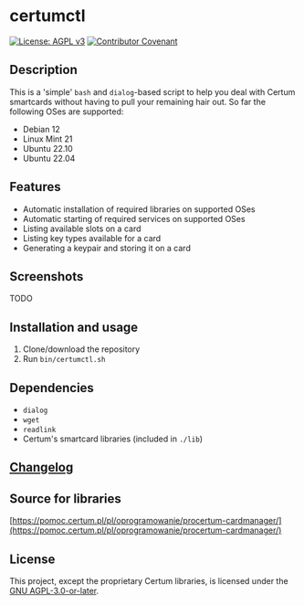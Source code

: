 # certumctl
[![License: AGPL v3](https://img.shields.io/badge/License-AGPLv3-blue.svg)](https://www.gnu.org/licenses/agpl-3.0) [![Contributor Covenant](https://img.shields.io/badge/Contributor%20Covenant-v2.0%20adopted-ff69b4.svg)](CODE_OF_CONDUCT.md)

## Description

This is a 'simple' `bash` and `dialog`-based script to help you deal with Certum
smartcards without having to pull your remaining hair out. So far the
following OSes are supported:

- Debian 12
- Linux Mint 21
- Ubuntu 22.10
- Ubuntu 22.04

## Features

- Automatic installation of required libraries on supported OSes
- Automatic starting of required services on supported OSes
- Listing available slots on a card
- Listing key types available for a card
- Generating a keypair and storing it on a card

## Screenshots

TODO

## Installation and usage

1. Clone/download the repository
2. Run `bin/certumctl.sh`

## Dependencies

- `dialog`
- `wget`
- `readlink`
- Certum's smartcard libraries (included in `./lib`)

## [Changelog](./CHANGELOG.md)

## Source for libraries

[https://pomoc.certum.pl/pl/oprogramowanie/procertum-cardmanager/](https://pomoc.certum.pl/pl/oprogramowanie/procertum-cardmanager/)

## License

This project, except the proprietary Certum libraries, is licensed under the [GNU AGPL-3.0-or-later](https://www.gnu.org/licenses/agpl-3.0.html).
